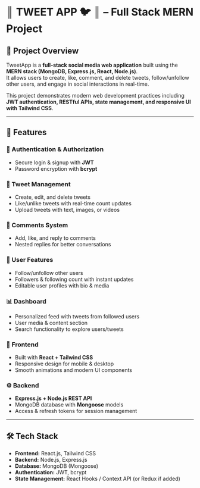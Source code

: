 # ║ TWEET APP 🐦 ║ – Full Stack MERN Project

## 📌 Project Overview

TweetApp is a **full-stack social media web application** built using the **MERN stack (MongoDB, Express.js, React, Node.js)**.  
It allows users to create, like, comment, and delete tweets, follow/unfollow other users, and engage in social interactions in real-time.

This project demonstrates modern web development practices including **JWT authentication, RESTful APIs, state management, and responsive UI with Tailwind CSS**.

---

## 🚀 Features

### 🔐 Authentication & Authorization

- Secure login & signup with **JWT**
- Password encryption with **bcrypt**

### 📝 Tweet Management

- Create, edit, and delete tweets
- Like/unlike tweets with real-time count updates
- Upload tweets with text, images, or videos

### 💬 Comments System

- Add, like, and reply to comments
- Nested replies for better conversations

### 👥 User Features

- Follow/unfollow other users
- Followers & following count with instant updates
- Editable user profiles with bio & media

### 📊 Dashboard

- Personalized feed with tweets from followed users
- User media & content section
- Search functionality to explore users/tweets

### 🎨 Frontend

- Built with **React + Tailwind CSS**
- Responsive design for mobile & desktop
- Smooth animations and modern UI components

### ⚙️ Backend

- **Express.js + Node.js REST API**
- MongoDB database with **Mongoose** models
- Access & refresh tokens for session management

---

## 🛠️ Tech Stack

- **Frontend:** React.js, Tailwind CSS
- **Backend:** Node.js, Express.js
- **Database:** MongoDB (Mongoose)
- **Authentication:** JWT, bcrypt
- **State Management:** React Hooks / Context API (or Redux if added)
